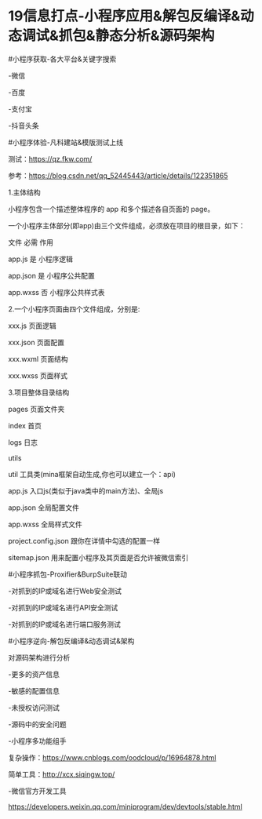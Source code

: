 # 19信息打点-小程序应用&解包反编译&动态调试&抓包&静态分析&源码架构

\#小程序获取-各大平台&关键字搜索

-微信

-百度

-支付宝

-抖音头条

 

\#小程序体验-凡科建站&模版测试上线

测试：https://qz.fkw.com/

参考：https://blog.csdn.net/qq_52445443/article/details/122351865

1.主体结构

小程序包含一个描述整体程序的 app 和多个描述各自页面的 page。

一个小程序主体部分(即app)由三个文件组成，必须放在项目的根目录，如下：

  文件         必需        作用   

  app.js        是       小程序逻辑

  app.json       是       小程序公共配置

  app.wxss       否       小程序公共样式表

2.一个小程序页面由四个文件组成，分别是:   

  xxx.js     页面逻辑

  xxx.json    页面配置

  xxx.wxml    页面结构

  xxx.wxss    页面样式

3.项目整体目录结构

  pages         页面文件夹

  index         首页

  logs         日志

  utils        

  util         工具类(mina框架自动生成,你也可以建立一个：api)

  app.js        入口js(类似于java类中的main方法)、全局js

  app.json       全局配置文件

  app.wxss       全局样式文件

  project.config.json  跟你在详情中勾选的配置一样

  sitemap.json     用来配置小程序及其页面是否允许被微信索引

 

\#小程序抓包-Proxifier&BurpSuite联动

-对抓到的IP或域名进行Web安全测试

-对抓到的IP或域名进行API安全测试

-对抓到的IP或域名进行端口服务测试

 

\#小程序逆向-解包反编译&动态调试&架构

对源码架构进行分析

-更多的资产信息

-敏感的配置信息

-未授权访问测试

-源码中的安全问题

 

-小程序多功能组手

复杂操作：https://www.cnblogs.com/oodcloud/p/16964878.html

简单工具：http://xcx.siqingw.top/

-微信官方开发工具

https://developers.weixin.qq.com/miniprogram/dev/devtools/stable.html